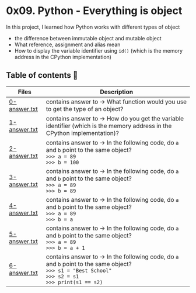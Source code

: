 # 0x09. Python - Everything is object

In this project, I learned how Python works with different types of object
- the difference between immutable object and mutable object
- What reference, assignment and alias mean
- How to display the variable identifier using `id()` (which is the memory address in the CPython implementation)


## Table of contents :book:
Files | Description
----- | -----------
[0-answer.txt](./0-answer.txt) | contains answer to -> What function would you use to get the type of an object?
[1-answer.txt](./1-answer.txt) | contains answer to -> How do you get the variable identifier (which is the memory address in the CPython implementation)?
[2-answer.txt](./2-answer.txt) | contains answer to -> In the following code, do `a` and `b` point to the same object?<br>`>>> a = 89` <br> `>>> b = 100`
[3-answer.txt](./3-answer.txt) | contains answer to -> In the following code, do `a` and `b` point to the same object?<br>`>>> a = 89` <br> `>>> b = 89`
[4-answer.txt](./4-answer.txt) | contains answer to -> In the following code, do `a` and `b` point to the same object?<br>`>>> a = 89` <br> `>>> b = a`
[5-answer.txt](./5-answer.txt) | contains answer to -> In the following code, do `a` and `b` point to the same object?<br>`>>> a = 89` <br> `>>> b = a + 1`
[6-answer.txt](./6-answer.txt) | contains answer to -> In the following code, do `a` and `b` point to the same object?<br> `>>> s1 = "Best School"` <br> `>>> s2 = s1` <br> `>>> print(s1 == s2)`
